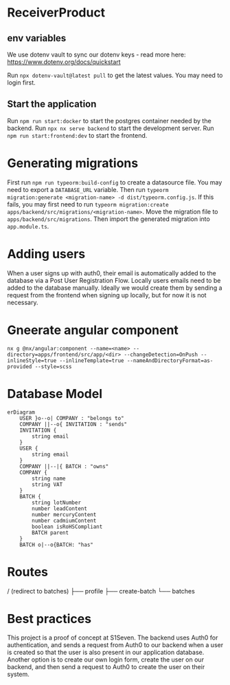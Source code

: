 # ReceiverProduct

## env variables

We use dotenv vault to sync our dotenv keys - read more here: https://www.dotenv.org/docs/quickstart

Run `npx dotenv-vault@latest pull` to get the latest values.
You may need to login first.

## Start the application

Run `npm run start:docker` to start the postgres container needed by the backend.
Run `npx nx serve backend` to start the development server.
Run `npm run start:frontend:dev` to start the frontend.

# Generating migrations

First run `npm run typeorm:build-config` to create a datasource file. You may need to export a `DATABASE_URL` variable.
Then run `typeorm migration:generate <migration-name> -d dist/typeorm.config.js`. If this fails, you may first need to run `typeorm migration:create apps/backend/src/migrations/<migration-name>`. Move the migration file to `apps/backend/src/migrations`.
Then import the generated migration into `app.module.ts`.

# Adding users

When a user signs up with auth0, their email is automatically added to the database via a Post User Registration Flow.
Locally users emails need to be added to the database manually. Ideally we would create them by sending a request from the frontend when signing up locally, but for now it is not necessary.

# Gneerate angular component
`nx g @nx/angular:component --name=<name> --directory=apps/frontend/src/app/<dir> --changeDetection=OnPush --inlineStyle=true --inlineTemplate=true --nameAndDirectoryFormat=as-provided --style=scss`


# Database Model
```mermaid
erDiagram
    USER }o--o| COMPANY : "belongs to"
    COMPANY ||--o{ INVITATION : "sends" 
    INVITATION {
        string email
    }
    USER {
        string email
    }
    COMPANY ||--|{ BATCH : "owns"
    COMPANY {
        string name
        string VAT
    }
    BATCH {
        string lotNumber
        number leadContent
        number mercuryContent
        number cadmiumContent
        boolean isRoHSCompliant
        BATCH parent    
    }
    BATCH o|--o{BATCH: "has" 
```

# Routes
/ (redirect to batches)
├── profile
├── create-batch
└── batches 

# Best practices

This project is a proof of concept at S1Seven. The backend uses Auth0 for authentication, and sends a request from Auth0 to our backend when a user is created so that the user is also present in our application database. Another option is to create our own login form, create the user on our backend, and then send a request to Auth0 to create the user on their system.

